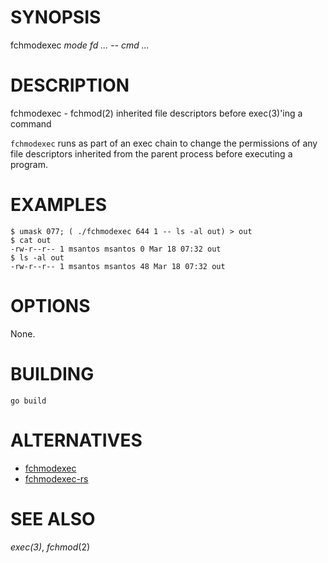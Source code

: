 # SYNOPSIS

fchmodexec *mode* *fd* *...* -- *cmd* *...*

# DESCRIPTION

fchmodexec - fchmod(2) inherited file descriptors before exec(3)'ing
a command

`fchmodexec` runs as part of an exec chain to change the permissions of
any file descriptors inherited from the parent process before executing
a program.

# EXAMPLES

```
$ umask 077; ( ./fchmodexec 644 1 -- ls -al out) > out
$ cat out
-rw-r--r-- 1 msantos msantos 0 Mar 18 07:32 out
$ ls -al out
-rw-r--r-- 1 msantos msantos 48 Mar 18 07:32 out
```

# OPTIONS

None.

# BUILDING

```
go build
```

# ALTERNATIVES

- [fchmodexec](https://github.com/msantos/fchmodexec)
- [fchmodexec-rs](https://github.com/msantos/fchmodexec-rs)

# SEE ALSO

*exec(3)*, *fchmod*(2)
